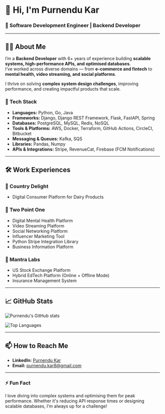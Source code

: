 # 👋 Hi, I'm Purnendu Kar

### 🚀 Software Development Engineer | Backend Developer 

---

## 🧑‍💻 About Me

I’m a **Backend Developer** with 6+ years of experience building **scalable systems, high-performance APIs, and optimised databases**.  
I’ve worked across diverse domains — from **e-commerce and fintech** to **mental health, video streaming, and social platforms**.  

I thrive on solving **complex system design challenges**, improving performance, and creating impactful products that scale.  

### 🔧 Tech Stack
- **Languages:** Python, Go, Java 
- **Frameworks:** Django, Django REST Framework, Flask, FastAPI, Spring 
- **Databases:** PostgreSQL, MySQL, Redis, NoSQL  
- **Tools & Platforms:** AWS, Docker, Terraform, GitHub Actions, CircleCI, Bitbucket  
- **Messaging & Queues:** Kafka, SQS  
- **Libraries:** Pandas, Numpy  
- **APIs & Integrations:** Stripe, RevenueCat, Firebase (FCM Notifications)  

---

## 🛠️ Work Experiences

### 📌 Country Delight
- Digital Consumer Platform for Dairy Products

### 📌 Two Point One
- Digital Mental Health Platform
- Video Streaming Platform
- Social Networking Platform
- Influencer Marketing Tool
- Python Stripe Integration Library
- Business Information Platform

### 📌 Mantra Labs
- US Stock Exchange Platform
- Hybrid EdTech Platform (Online + Offline Mode)
- Insurance Management System

---

## 📈 GitHub Stats

![Purnendu's GitHub stats](https://github-readme-stats.vercel.app/api?username=purnendukar&show_icons=true&theme=radical)

![Top Languages](https://github-readme-stats.vercel.app/api/top-langs/?username=purnendukar&layout=compact&theme=radical)  

---

## 📫 How to Reach Me

- **LinkedIn:** [Purnendu Kar](https://www.linkedin.com/in/purnendu-kar)
- **Email:** purnendu.kar8@gmail.com

---

### ⚡ Fun Fact

I love diving into complex systems and optimising them for peak performance. Whether it's reducing API response times or designing scalable databases, I'm always up for a challenge!
